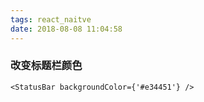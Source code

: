 ```yaml
---
tags: react_naitve
date: 2018-08-08 11:04:58
---
```


### 改变标题栏颜色

```
<StatusBar backgroundColor={'#e34451'} />
```
